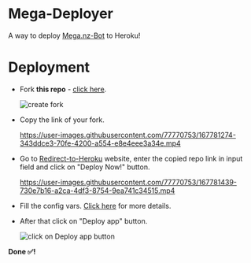 # Mega-Deployer

A way to deploy [Mega.nz-Bot](https://github.com/Itz-fork/Mega.nz-Bot) to Heroku!


# Deployment

- Fork **this repo** - [click here](https://github.com/Itz-fork/X-Bin-Patch/fork).

  ![create fork](https://user-images.githubusercontent.com/77770753/167780790-ab07f59e-d5e4-4dd1-9160-72b1fddf060d.png)


- Copy the link of your fork.

  https://user-images.githubusercontent.com/77770753/167781274-343ddce3-70fe-4200-a554-e8e4eee3a34e.mp4


- Go to [Redirect-to-Heroku](https://itz-fork.github.io/Redirect-to-Heroku) website, enter the copied repo link in input field and click on "Deploy Now!" button.

  https://user-images.githubusercontent.com/77770753/167781439-730e7b16-a2ca-4df3-8754-9ea741c34515.mp4


- Fill the config vars. [Click here](https://github.com/Itz-fork/Mega.nz-Bot#config-vars-) for more details.

- After that click on "Deploy app" button.

  ![click on  Deploy app  button](https://user-images.githubusercontent.com/77770753/167781821-a9b0df9f-3e45-48b5-9104-ee033ef8421d.png)



**Done ✅!**

